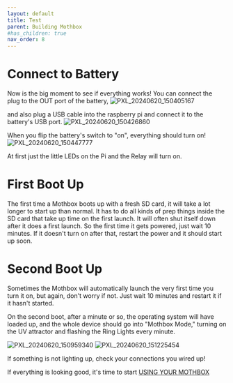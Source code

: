 ```yaml
---
layout: default
title: Test
parent: Building Mothbox
#has_children: true
nav_order: 8
---
```


# Connect to Battery
Now is the big moment to see if everything works! You can connect the plug to the OUT port of the battery,
![PXL_20240620_150405167](https://github.com/Digital-Naturalism-Laboratories/Mothbox/assets/742627/d7341c03-60b4-4ac5-95bc-074fe199cf7a)

and also plug a USB cable into the raspberry pi and connect it to the battery's USB port.
![PXL_20240620_150426860](https://github.com/Digital-Naturalism-Laboratories/Mothbox/assets/742627/4673a506-74e9-4d02-bd75-125442b1d69e)

When you flip the battery's switch to "on", everything should turn on!
![PXL_20240620_150447777](https://github.com/Digital-Naturalism-Laboratories/Mothbox/assets/742627/733881f7-a3d0-4b95-9e71-31fe0f7f33eb)

At first just the little LEDs on the Pi and the Relay will turn on.

# First Boot Up
The first time a Mothbox boots up with a fresh SD card, it will take a lot longer to start up than normal. It has to do all kinds of prep things inside the SD card that take up time on the first launch. It will often shut itself down after it does a first launch. So the first time it gets powered, just wait 10 minutes. If it doesn't turn on after that, restart the power and it should start up soon.


# Second Boot Up
Sometimes the Mothbox will automatically launch the very first time you turn it on, but again, don't worry if not. Just wait 10 minutes and restart it if it hasn't started.

On the second boot, after a minute or so, the operating system will have loaded up, and the whole device should go into "Mothbox Mode," turning on the UV attractor and flashing the Ring Lights every minute.

![PXL_20240620_150959340](https://github.com/Digital-Naturalism-Laboratories/Mothbox/assets/742627/d4d6866a-229f-4dd8-9291-b56a2386925b)
![PXL_20240620_151225454](https://github.com/Digital-Naturalism-Laboratories/Mothbox/assets/742627/f3e75100-5bcb-4b72-a5e4-8ae6af3690f2)

If something is not lighting up, check your connections you wired up!

If everything is looking good, it's time to start [USING YOUR MOTHBOX](https://digital-naturalism-laboratories.github.io/Mothbox/docs/usage/basic/)
